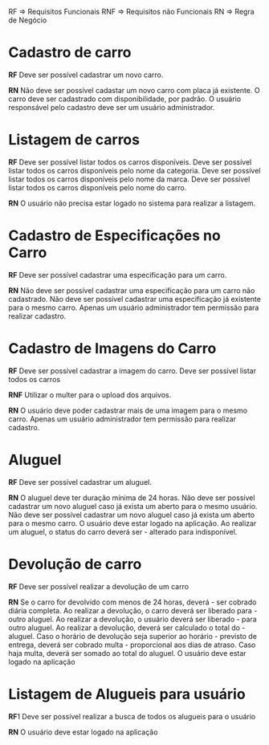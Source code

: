 RF => Requisitos Funcionais RNF => Requisitos não Funcionais RN => Regra de Negócio

# Cadastro de carro
**RF** 
Deve ser possível cadastrar um novo carro.

**RN** 
Não deve ser possível cadastar um novo carro com placa já existente. 
O carro deve ser cadastrado com disponibilidade, por padrão. 
O usuário responsável pelo cadastro deve ser um usuário administrador.

# Listagem de carros
**RF** 
Deve ser possível listar todos os carros disponíveis. 
Deve ser possível listar todos os carros disponíveis pelo nome da categoria. 
Deve ser possível listar todos os carros disponíveis pelo nome da marca. 
Deve ser possível listar todos os carros disponíveis pelo nome do carro.

**RN** 
O usuário não precisa estar logado no sistema para realizar a listagem.

# Cadastro de Especificações no Carro
**RF** 
Deve ser possível cadastrar uma especificação para um carro.


**RN** 
Não deve ser possível cadastrar uma especificação para um carro não cadastrado. 
Não deve ser possível cadastrar uma especificação já existente para o mesmo carro. 
Apenas um usuário administrador tem permissão para realizar cadastro.

# Cadastro de Imagens do Carro
**RF** 
Deve ser possível cadastrar a imagem do carro.
Deve ser possível listar todos os carros

**RNF** 
Utilizar o multer para o upload dos arquivos.

**RN** 
O usuário deve poder cadastrar mais de uma imagem para o mesmo carro. 
Apenas um usuário administrador tem permissão para realizar cadastro.

# Aluguel
**RF** 
Deve ser possível cadastrar um aluguel.

**RN** 
O aluguel deve ter duração mínima de 24 horas. 
Não deve ser possível cadastrar um novo aluguel caso já exista um aberto para o mesmo usuário. 
Não deve ser possível cadastrar um novo aluguel caso já exista um aberto para o mesmo carro. 
O usuário deve estar logado na aplicação.
Ao realizar um aluguel, o status do carro deverá ser - alterado para indisponível.

# Devolução de carro

**RF**
Deve ser possível realizar a devolução de um carro

**RN**
Se o carro for devolvido com menos de 24 horas, deverá - ser cobrado diária completa.
Ao realizar a devolução, o carro deverá ser liberado para - outro aluguel.
Ao realizar a devolução, o usuário deverá ser liberado - para outro aluguel.
Ao realizar a devolução, deverá ser calculado o total do - aluguel.
Caso o horário de devolução seja superior ao horário - previsto de entrega, deverá ser cobrado multa - proporcional aos dias de atraso.
Caso haja multa, deverá ser somado ao total do aluguel.
O usuário deve estar logado na aplicação

# Listagem de Alugueis para usuário

**RF**1
Deve ser possível realizar a busca de todos os alugueis para o usuário

**RN**
O usuário deve estar logado na aplicação